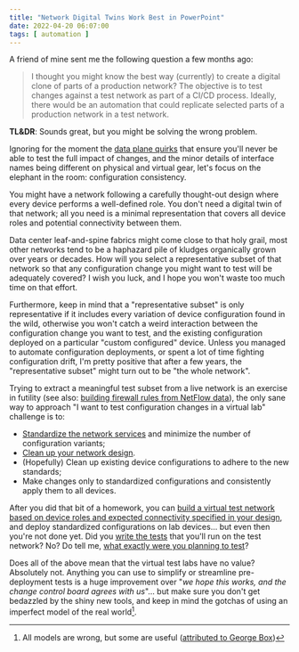 ```yaml
---
title: "Network Digital Twins Work Best in PowerPoint"
date: 2022-04-20 06:07:00
tags: [ automation ]
---
```

A friend of mine sent me the following question a few months ago:

> I thought you might know the best way (currently) to create a digital clone of parts of a production network? The objective is to test changes against a test network as part of a CI/CD process. Ideally, there would be an automation that could replicate selected parts of a production network in a test network.

**TL&DR**: Sounds great, but you might be solving the wrong problem.
<!--more-->
Ignoring for the moment the [data plane quirks](https://blog.ipspace.net/2022/03/dataplane-quirks-virtual-devices.html) that ensure you'll never be able to test the full impact of changes, and the minor details of interface names being different on physical and virtual gear, let's focus on the elephant in the room: configuration consistency.

You might have a network following a carefully thought-out design where every device performs a well-defined role. You don't need a digital twin of that network; all you need is a minimal representation that covers all device roles and potential connectivity between them.

Data center leaf-and-spine fabrics might come close to that holy grail, most other networks tend to be a haphazard pile of kludges organically grown over years or decades. How will you select a representative subset of that network so that any configuration change you might want to test will be adequately covered? I wish you luck, and I hope you won't waste too much time on that effort.

Furthermore, keep in mind that a "representative subset" is only representative if it includes every variation of device configuration found in the wild, otherwise you won't catch a weird interaction between the configuration change you want to test, and the existing configuration deployed on a particular "custom configured" device. Unless you managed to automate configuration deployments, or spent a lot of time fighting configuration drift, I'm pretty positive that after a few years, the "representative subset" might turn out to be "the whole network".

Trying to extract a meaningful test subset from a live network is an exercise in futility (see also: [building firewall rules from NetFlow data](https://blog.ipspace.net/2020/09/flow-tracking-halting-problem.html)), the only sane way to approach "I want to test configuration changes in a virtual lab" challenge is to:

* [Standardize the network services](https://blog.ipspace.net/2022/02/cleanup-before-automation.html) and minimize the number of configuration variants;
* [Clean up your network design](https://blog.ipspace.net/2020/06/adapting-network-design-for-automation.html).
* (Hopefully) Clean up existing device configurations to adhere to the new standards;
* Make changes only to standardized configurations and consistently apply them to all devices.

After you did that bit of a homework, you can [build a virtual test network based on device roles and expected connectivity specified in your design](https://blog.ipspace.net/2019/09/if-you-have-to-simulate-your-whole.html), and deploy standardized configurations on lab devices... but even then you're not done yet. Did you [write the tests](https://blog.ipspace.net/2021/12/ci-cd-network-automation-tests.html) that you'll run on the test network? No? Do tell me, [what exactly were you planning to test](https://blog.ipspace.net/2021/12/gitops-device-configurations.html)?

Does all of the above mean that the virtual test labs have no value? Absolutely not. Anything you can use to simplify or streamline pre-deployment tests is a huge improvement over "_we hope this works, and the change control board agrees with us_"... but make sure you don't get bedazzled by the shiny new tools, and keep in mind the gotchas of using an imperfect model of the real world[^AMW].

[^AMW]: All models are wrong, but some are useful ([attributed to George Box](https://en.wikipedia.org/wiki/All_models_are_wrong))